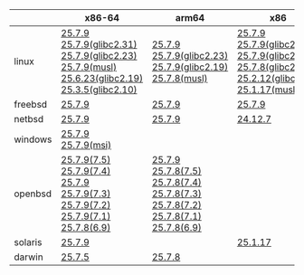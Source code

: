 ||x86-64|arm64|x86|ppc64le|armv7|armel|
| --- | --- | --- | --- | --- | --- | --- |
|linux|[25.7.9](https://github.com/roswell/sbcl_head/releases/download/25.7.9/sbcl-25.7.9-x86-64-linux-binary.tar.bz2)<br />[25.7.9(glibc2.31)](https://github.com/roswell/sbcl_head/releases/download/25.7.9/sbcl-25.7.9-x86-64-linux-glibc2.31-binary.tar.bz2)<br />[25.7.9(glibc2.23)](https://github.com/roswell/sbcl_head/releases/download/25.7.9/sbcl-25.7.9-x86-64-linux-glibc2.23-binary.tar.bz2)<br />[25.7.9(musl)](https://github.com/roswell/sbcl_head/releases/download/25.7.9/sbcl-25.7.9-x86-64-linux-musl-binary.tar.bz2)<br />[25.6.23(glibc2.19)](https://github.com/roswell/sbcl_head/releases/download/25.6.23/sbcl-25.6.23-x86-64-linux-glibc2.19-binary.tar.bz2)<br />[25.3.5(glibc2.10)](https://github.com/roswell/sbcl_head/releases/download/25.3.5/sbcl-25.3.5-x86-64-linux-glibc2.10-binary.tar.bz2)<br />|[25.7.9](https://github.com/roswell/sbcl_head/releases/download/25.7.9/sbcl-25.7.9-arm64-linux-binary.tar.bz2)<br />[25.7.9(glibc2.23)](https://github.com/roswell/sbcl_head/releases/download/25.7.9/sbcl-25.7.9-arm64-linux-glibc2.23-binary.tar.bz2)<br />[25.7.9(glibc2.19)](https://github.com/roswell/sbcl_head/releases/download/25.7.9/sbcl-25.7.9-arm64-linux-glibc2.19-binary.tar.bz2)<br />[25.7.8(musl)](https://github.com/roswell/sbcl_head/releases/download/25.7.8/sbcl-25.7.8-arm64-linux-musl-binary.tar.bz2)<br />|[25.7.9](https://github.com/roswell/sbcl_head/releases/download/25.7.9/sbcl-25.7.9-x86-linux-binary.tar.bz2)<br />[25.7.9(glibc2.31)](https://github.com/roswell/sbcl_head/releases/download/25.7.9/sbcl-25.7.9-x86-linux-glibc2.31-binary.tar.bz2)<br />[25.7.9(glibc2.23)](https://github.com/roswell/sbcl_head/releases/download/25.7.9/sbcl-25.7.9-x86-linux-glibc2.23-binary.tar.bz2)<br />[25.7.8(glibc2.19)](https://github.com/roswell/sbcl_head/releases/download/25.7.8/sbcl-25.7.8-x86-linux-glibc2.19-binary.tar.bz2)<br />[25.2.12(glibc2.10)](https://github.com/roswell/sbcl_head/releases/download/25.2.12/sbcl-25.2.12-x86-linux-glibc2.10-binary.tar.bz2)<br />[25.1.17(musl)](https://github.com/roswell/sbcl_head/releases/download/25.1.17/sbcl-25.1.17-x86-linux-musl-binary.tar.bz2)<br />|[25.7.9](https://github.com/roswell/sbcl_head/releases/download/25.7.9/sbcl-25.7.9-ppc64le-linux-binary.tar.bz2)<br />[25.7.9(glibc2.19)](https://github.com/roswell/sbcl_head/releases/download/25.7.9/sbcl-25.7.9-ppc64le-linux-glibc2.19-binary.tar.bz2)<br />[25.7.8(glibc2.23)](https://github.com/roswell/sbcl_head/releases/download/25.7.8/sbcl-25.7.8-ppc64le-linux-glibc2.23-binary.tar.bz2)<br />|[25.7.8](https://github.com/roswell/sbcl_head/releases/download/25.7.8/sbcl-25.7.8-armv7-linux-binary.tar.bz2)<br />|[25.1.17](https://github.com/roswell/sbcl_head/releases/download/25.1.17/sbcl-25.1.17-armel-linux-binary.tar.bz2)<br />|
|freebsd|[25.7.9](https://github.com/roswell/sbcl_head/releases/download/25.7.9/sbcl-25.7.9-x86-64-freebsd-binary.tar.bz2)<br />|[25.7.9](https://github.com/roswell/sbcl_head/releases/download/25.7.9/sbcl-25.7.9-arm64-freebsd-binary.tar.bz2)<br />|[25.7.9](https://github.com/roswell/sbcl_head/releases/download/25.7.9/sbcl-25.7.9-x86-freebsd-binary.tar.bz2)<br />||||
|netbsd|[25.7.9](https://github.com/roswell/sbcl_head/releases/download/25.7.9/sbcl-25.7.9-x86-64-netbsd-binary.tar.bz2)<br />|[25.7.9](https://github.com/roswell/sbcl_head/releases/download/25.7.9/sbcl-25.7.9-arm64-netbsd-binary.tar.bz2)<br />|[24.12.7](https://github.com/roswell/sbcl_head/releases/download/24.12.7/sbcl-24.12.7-x86-netbsd-binary.tar.bz2)<br />||||
|windows|[25.7.9](https://github.com/roswell/sbcl_head/releases/download/25.7.9/sbcl-25.7.9-x86-64-windows-binary.tar.bz2)<br />[25.7.9(msi)](https://github.com/roswell/sbcl_head/releases/download/25.7.9/sbcl-25.7.9-x86-64-windows-binary.msi)<br />||||||
|openbsd|[25.7.9(7.5)](https://github.com/roswell/sbcl_head/releases/download/25.7.9/sbcl-25.7.9-x86-64-openbsd-7.5-binary.tar.bz2)<br />[25.7.9(7.4)](https://github.com/roswell/sbcl_head/releases/download/25.7.9/sbcl-25.7.9-x86-64-openbsd-7.4-binary.tar.bz2)<br />[25.7.9](https://github.com/roswell/sbcl_head/releases/download/25.7.9/sbcl-25.7.9-x86-64-openbsd-binary.tar.bz2)<br />[25.7.9(7.3)](https://github.com/roswell/sbcl_head/releases/download/25.7.9/sbcl-25.7.9-x86-64-openbsd-7.3-binary.tar.bz2)<br />[25.7.9(7.2)](https://github.com/roswell/sbcl_head/releases/download/25.7.9/sbcl-25.7.9-x86-64-openbsd-7.2-binary.tar.bz2)<br />[25.7.9(7.1)](https://github.com/roswell/sbcl_head/releases/download/25.7.9/sbcl-25.7.9-x86-64-openbsd-7.1-binary.tar.bz2)<br />[25.7.8(6.9)](https://github.com/roswell/sbcl_head/releases/download/25.7.8/sbcl-25.7.8-x86-64-openbsd-6.9-binary.tar.bz2)<br />|[25.7.9](https://github.com/roswell/sbcl_head/releases/download/25.7.9/sbcl-25.7.9-arm64-openbsd-binary.tar.bz2)<br />[25.7.8(7.5)](https://github.com/roswell/sbcl_head/releases/download/25.7.8/sbcl-25.7.8-arm64-openbsd-7.5-binary.tar.bz2)<br />[25.7.8(7.4)](https://github.com/roswell/sbcl_head/releases/download/25.7.8/sbcl-25.7.8-arm64-openbsd-7.4-binary.tar.bz2)<br />[25.7.8(7.3)](https://github.com/roswell/sbcl_head/releases/download/25.7.8/sbcl-25.7.8-arm64-openbsd-7.3-binary.tar.bz2)<br />[25.7.8(7.2)](https://github.com/roswell/sbcl_head/releases/download/25.7.8/sbcl-25.7.8-arm64-openbsd-7.2-binary.tar.bz2)<br />[25.7.8(7.1)](https://github.com/roswell/sbcl_head/releases/download/25.7.8/sbcl-25.7.8-arm64-openbsd-7.1-binary.tar.bz2)<br />[25.7.8(6.9)](https://github.com/roswell/sbcl_head/releases/download/25.7.8/sbcl-25.7.8-arm64-openbsd-6.9-binary.tar.bz2)<br />|||||
|solaris|[25.7.9](https://github.com/roswell/sbcl_head/releases/download/25.7.9/sbcl-25.7.9-x86-64-solaris-binary.tar.bz2)<br />||[25.1.17](https://github.com/roswell/sbcl_head/releases/download/25.1.17/sbcl-25.1.17-x86-solaris-binary.tar.bz2)<br />||||
|darwin|[25.7.5](https://github.com/roswell/sbcl_head/releases/download/25.7.5/sbcl-25.7.5-x86-64-darwin-binary.tar.bz2)<br />|[25.7.8](https://github.com/roswell/sbcl_head/releases/download/25.7.8/sbcl-25.7.8-arm64-darwin-binary.tar.bz2)<br />|||||
